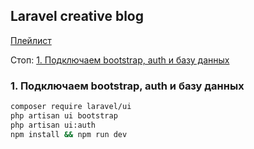 ## Laravel creative blog  

[Плейлист](https://www.youtube.com/watch?v=UqlVcp21X7c&list=PLd2_Os8Cj3t8StX6GztbdMIUXmgPuingB&index=1)

Стоп: [1. Подключаем bootstrap, auth и базу данных](https://www.youtube.com/watch?v=sdL_3z5gbjw&list=PLd2_Os8Cj3t8StX6GztbdMIUXmgPuingB&index=4)

### 1. Подключаем bootstrap, auth и базу данных  
```sh  
composer require laravel/ui  
php artisan ui bootstrap  
php artisan ui:auth  
npm install && npm run dev  
```  